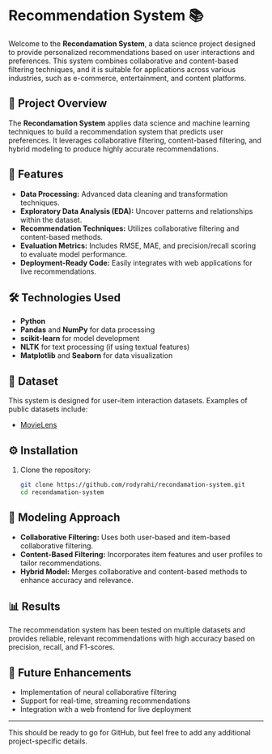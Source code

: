 # Recommendation System 📚

Welcome to the **Recondamation System**, a data science project designed to provide personalized recommendations based on user interactions and preferences. This system combines collaborative and content-based filtering techniques, and it is suitable for applications across various industries, such as e-commerce, entertainment, and content platforms.


## 📖 Project Overview
The **Recondamation System** applies data science and machine learning techniques to build a recommendation system that predicts user preferences. It leverages collaborative filtering, content-based filtering, and hybrid modeling to produce highly accurate recommendations.

## 🌟 Features
- **Data Processing:** Advanced data cleaning and transformation techniques.
- **Exploratory Data Analysis (EDA):** Uncover patterns and relationships within the dataset.
- **Recommendation Techniques:** Utilizes collaborative filtering and content-based methods.
- **Evaluation Metrics:** Includes RMSE, MAE, and precision/recall scoring to evaluate model performance.
- **Deployment-Ready Code:** Easily integrates with web applications for live recommendations.

## 🛠 Technologies Used
- **Python**
- **Pandas** and **NumPy** for data processing
- **scikit-learn** for model development
- **NLTK** for text processing (if using textual features)
- **Matplotlib** and **Seaborn** for data visualization

## 📂 Dataset
This system is designed for user-item interaction datasets. Examples of public datasets include:
- [MovieLens](https://grouplens.org/datasets/movielens/)

## ⚙️ Installation
1. Clone the repository:
   ```bash
   git clone https://github.com/rodyrahi/recondamation-system.git
   cd recondamation-system
   ```


## 🧠 Modeling Approach
- **Collaborative Filtering:** Uses both user-based and item-based collaborative filtering.
- **Content-Based Filtering:** Incorporates item features and user profiles to tailor recommendations.
- **Hybrid Model:** Merges collaborative and content-based methods to enhance accuracy and relevance.

## 📊 Results
The recommendation system has been tested on multiple datasets and provides reliable, relevant recommendations with high accuracy based on precision, recall, and F1-scores.

## 🔮 Future Enhancements
- Implementation of neural collaborative filtering
- Support for real-time, streaming recommendations
- Integration with a web frontend for live deployment


---

This should be ready to go for GitHub, but feel free to add any additional project-specific details.
